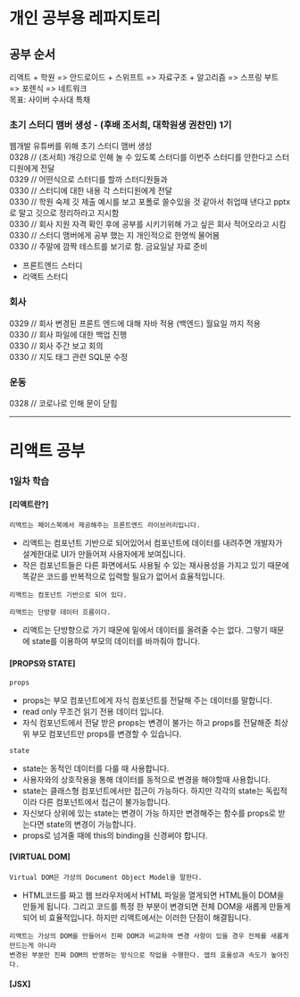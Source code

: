 # 개인 공부용 레파지토리

## 공부 순서
리액트 + 학원 => 안드로이드 + 스위프트 => 자료구조 + 알고리즘 => 스프링 부트 => 포렌식 => 네트워크    
목표: 사이버 수사대 특채  

### 초기 스터디 맴버 생성 - (후배 조서희, 대학원생 권찬민) 1기
웹개발 유튜버를 위해 초기 스터디 맴버 생성  
0328 // (조서희) 개강으로 인해 놀 수 있도록 스터디를 이번주 스터디를 안한다고 스터디원에게 전달  
0329 // 어떤식으로 스터디를 할까 스터디원들과  
0330 // 스터디에 대한 내용 각 스터디원에게 전달  
0330 // 학원 숙제 깃 제출 예시를 보고 포폴로 쓸수있을 것 같아서 취업때 낸다고 pptx로 말고 깃으로 정리하라고 지시함  
0330 // 회사 지원 자격 확인 후에 공부를 시키기위해 가고 싶은 회사 적어오라고 시킴  
0330 // 스터디 맴버에게 공부 했는 지 개인적으로 한명씩 물어봄  
0330 // 주말에 깜짝 테스트를 보기로 함. 금요일날 자료 준비

- 프론트엔드 스터디 
- 리액트 스터디 

### 회사
0329 // 회사 변경된 프론트 엔드에 대해 자바 적용 (백엔드) 월요일 까지 적용   
0330 // 회사 파일에 대한 백업 진행   
0330 // 회사 주간 보고 회의  
0330 // 지도 태그 관련 SQL문 수정  

### 운동
0328 // 코로나로 인해 문이 닫힘

---------------------------------------
# 리액트 공부

### 1일차 학습
#### [리액트란?]
```
리액트는 페이스북에서 제공해주는 프론트엔드 라이브러리입니다. 
```

- 리액트는 컴포넌트 기반으로 되어있어서 컴포넌트에 데이터를 내려주면 개발자가 설계한대로 UI가 만들어져 사용자에게 보여집니다. 
- 작은 컴포넌트들은 다른 화면에서도 사용될 수 있는 재사용성을 가지고 있기 때문에 똑같은 코드를 반복적으로 입력할 필요가 없어서 효율적입니다. 

```
리액트는 컴포넌트 기반으로 되어 있다.
```

```
리액트는 단방향 데이터 흐름이다.
```
- 리액트는 단방향으로 가기 때문에 밑에서 데이터를 올려줄 수는 없다. 그렇기 때문에 state를 이용하여 부모의 데이터를 바까줘야 합니다.

#### [PROPS와 STATE]
```
props
```
- props는 부모 컴포넌트에게 자식 컴포넌트를 전달해 주는 데이터를 말합니다.
- read only 무조건 읽기 전용 데이터 입니다.
- 자식 컴포넌트에서 전달 받은 props는 변경이 불가는 하고 props를 전달해준 최상위 부모 컴포넌트만 props를 변경할 수 있습니다.

```
state
```
- state는 동적인 데이터를 다룰 때 사용합니다.
- 사용자와의 상호작용을 통해 데이터를 동적으로 변경을 해야할때 사용합니다.
- state는 클래스형 컴포넌트에서만 접근이 가능하다. 하지만 각각의 state는 독립적이라 다른 컴포넌트에서 접근이 불가능합니다.
- 자신보다 상위에 있는 state는 변경이 가능 하지만 변경해주는 함수를 props로 받는다면 state의 변경이 가능합니다.
- props로 넘겨줄 때에 this의 binding을 신경써야 합니다.

#### [VIRTUAL DOM]
```
Virtual DOM은 가상의 Document Object Model을 말한다.
```
- HTML코드를 짜고 웹 브라우저에서 HTML 파일을 열게되면 HTML들이 DOM을 만들게 됩니다. 그리고 코드를 특정 한 부분이 변경되면 전체 DOM을 새롭게 만들게 되어 비 효율적입니다. 하지만 리액트에서는 이러한 단점이 해결됩니다.

```
리액트는 가상의 DOM을 만들어서 진짜 DOM과 비교하여 변경 사항이 있을 경우 전체를 새롭게 만드는게 아니라
변경된 부분만 진짜 DOM의 반영하는 방식으로 작업을 수행한다. 앱의 효율성과 속도가 높아진다.
```

#### [JSX]
